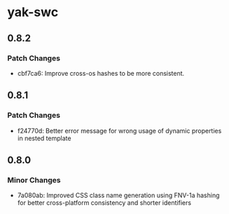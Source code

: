 # yak-swc

## 0.8.2

### Patch Changes

- cbf7ca6: Improve cross-os hashes to be more consistent.

## 0.8.1

### Patch Changes

- f24770d: Better error message for wrong usage of dynamic properties in nested template

## 0.8.0

### Minor Changes

- 7a080ab: Improved CSS class name generation using FNV-1a hashing for better cross-platform consistency and shorter identifiers
